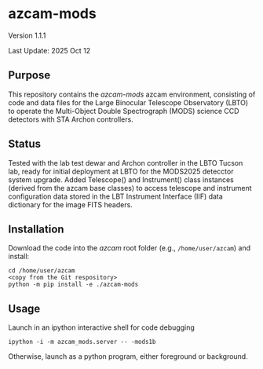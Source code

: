 # azcam-mods
Version 1.1.1

Last Update: 2025 Oct 12

## Purpose

This repository contains the *azcam-mods* azcam environment, consisting of code and data files for the Large Binocular Telescope 
Observatory (LBTO) to operate the Multi-Object Double Spectrograph (MODS) science CCD detectors with STA Archon controllers.

## Status

Tested with the lab test dewar and Archon controller in the LBTO Tucson lab, ready for initial deployment at LBTO for the 
MODS2025 detecctor system upgrade. Added Telescope() and Instrument() class instances (derived from the azcam base classes) 
to access telescope and instrument configuration data stored in the LBT Instrument Interface (IIF) data dictionary for 
the image FITS headers.

## Installation

Download the code into the *azcam* root folder (e.g., `/home/user/azcam`) and install:

```shell
cd /home/user/azcam
<copy from the Git respository>
python -m pip install -e ./azcam-mods
```

## Usage

Launch in an ipython interactive shell for code debugging
```shell
ipython -i -m azcam_mods.server -- -mods1b
```
Otherwise, launch as a python program, either foreground or background.
